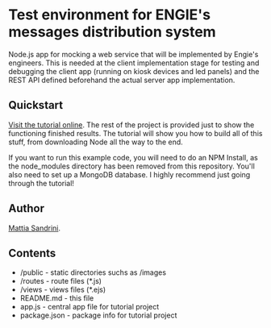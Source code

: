 # Test environment for ENGIE's messages distribution system

Node.js app for mocking a web service that will be implemented by Engie's engineers. This is needed at the client implementation stage for testing and debugging the client app (running on kiosk devices and led panels) and the REST API defined beforehand the actual server app implementation.

## Quickstart

[Visit the tutorial online](https://closebrace.com/tutorials/2017-03-02/the-dead-simple-step-by-step-guide-for-front-end-developers-to-getting-up-and-running-with-nodejs-express-and-mongodb). The rest of the project is provided just to show the functioning finished results. The tutorial will show you how to build all of this stuff, from downloading Node all the way to the end.

If you want to run this example code, you will need to do an NPM Install, as the node_modules directory has been removed from this repository. You'll also need to set up a MongoDB database. I highly recommend just going through the tutorial!


## Author

[Mattia Sandrini](mailto:mattia.sandrini@bbsitalia.com).


## Contents

* /public - static directories suchs as /images
* /routes - route files (*.js)
* /views - views files (*.ejs)
* README.md - this file
* app.js - central app file for tutorial project
* package.json - package info for tutorial project
